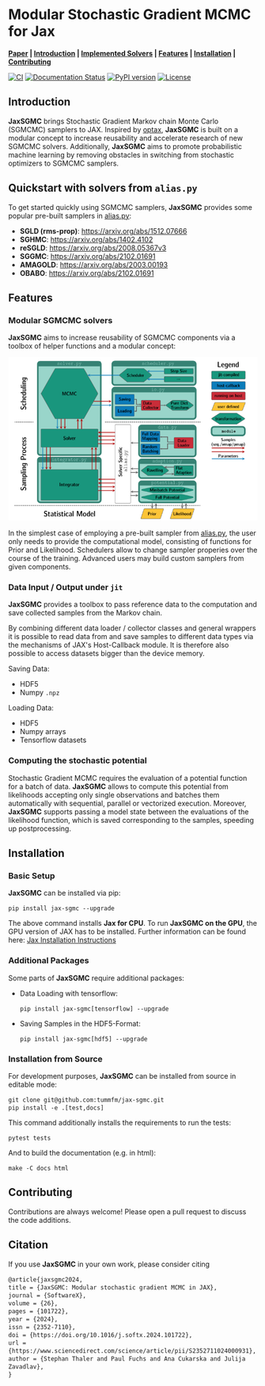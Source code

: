 # Modular Stochastic Gradient MCMC for Jax

**[Paper](https://www.sciencedirect.com/science/article/pii/S2352711024000931) | [Introduction](#introduction) |
[Implemented Solvers](#quickstart-with-solvers-from-aliaspy) |
[Features](#features) | [Installation](#installation) |
[Contributing](#contributing)**

[![CI](https://github.com/tummfm/jax-sgmc/actions/workflows/ci.yml/badge.svg?branch=main)](https://github.com/tummfm/jax-sgmc/actions/workflows/ci.yml)
[![Documentation Status](https://readthedocs.org/projects/jax-sgmc/badge/?version=latest)](https://jax-sgmc.readthedocs.io/en/latest/?badge=latest)
[![PyPI version](https://badge.fury.io/py/jax-sgmc.svg)](https://badge.fury.io/py/jax-sgmc)
[![License](https://img.shields.io/badge/License-Apache_2.0-blue.svg)](https://opensource.org/licenses/Apache-2.0)

## Introduction

**JaxSGMC** brings Stochastic Gradient Markov chain Monte Carlo (SGMCMC)
samplers to JAX. Inspired by [optax](https://github.com/deepmind/optax),
**JaxSGMC** is built on a modular concept to increase reusability and
accelerate research of new SGMCMC solvers. Additionally, **JaxSGMC** aims to
promote probabilistic machine learning by removing obstacles in switching
from stochastic optimizers to SGMCMC samplers.

## Quickstart with solvers from ``alias.py``

To get started quickly using SGMCMC samplers, **JaxSGMC** provides some popular
pre-built samplers in [alias.py](jax_sgmc/alias.py):

- **SGLD (rms-prop)**: <https://arxiv.org/abs/1512.07666>
- **SGHMC**: <https://arxiv.org/abs/1402.4102>
- **reSGLD**: <https://arxiv.org/abs/2008.05367v3>
- **SGGMC**: <https://arxiv.org/abs/2102.01691>
- **AMAGOLD**: <https://arxiv.org/abs/2003.00193>
- **OBABO**: <https://arxiv.org/abs/2102.01691>

## Features

### Modular SGMCMC solvers

**JaxSGMC** aims to increase reusability of SGMCMC components via a toolbox of
helper functions and a modular concept:

![](https://raw.githubusercontent.com/tummfm/jax-sgmc/main/jax-sgmc-structure.svg)

In the simplest case of employing a pre-built sampler from
[alias.py](jax_sgmc/alias.py), the user only needs to provide the computational
model, consisting of functions for Prior and Likelihood.
Schedulers allow to change sampler properies over the course of the training.
Advanced users may build custom samplers from given components.

### Data Input / Output under ``jit``

**JaxSGMC** provides a toolbox to pass reference data to the computation
and save collected samples from the Markov chain.

By combining different data loader / collector classes and general wrappers it
is possible to read data from and save samples to different data types via the
mechanisms of JAX's Host-Callback module.
It is therefore also possible to access datasets bigger than the device memory.

Saving Data:
  - HDF5
  - Numpy ``.npz``

Loading Data:
  - HDF5
  - Numpy arrays
  - Tensorflow datasets
  
### Computing the stochastic potential

Stochastic Gradient MCMC requires the evaluation of a potential function for a
batch of data.
**JaxSGMC** allows to compute this potential from likelihoods accepting only
single observations and batches them automatically with sequential, parallel or
vectorized execution. 
Moreover, **JaxSGMC** supports passing a model state between the evaluations of
the likelihood function, which is saved corresponding to the samples, speeding 
up postprocessing.

## Installation

### Basic Setup

**JaxSGMC** can be installed via pip:

```shell
pip install jax-sgmc --upgrade
```

The above command installs **Jax for CPU**. To run **JaxSGMC on the GPU**,
the GPU version of JAX has to be installed.
Further information can be found here:
[Jax Installation Instructions](https://github.com/google/jax#installation)

### Additional Packages

Some parts of **JaxSGMC** require additional packages:

- Data Loading with tensorflow:
  ```shell
  pip install jax-sgmc[tensorflow] --upgrade
  ```
- Saving Samples in the HDF5-Format:
  ```shell
  pip install jax-sgmc[hdf5] --upgrade
  ```


### Installation from Source

For development purposes, **JaxSGMC** can be installed from source in
editable mode:

```shell
git clone git@github.com:tummfm/jax-sgmc.git
pip install -e .[test,docs]
```

This command additionally installs the requirements to run the tests:

```shell
pytest tests
```

And to build the documentation (e.g. in html):

```shell
make -C docs html
```

## Contributing

Contributions are always welcome! Please open a pull request to discuss the code
additions.

## Citation

If you use **JaxSGMC** in your own work, please consider citing

```
@article{jaxsgmc2024,
title = {JaxSGMC: Modular stochastic gradient MCMC in JAX},
journal = {SoftwareX},
volume = {26},
pages = {101722},
year = {2024},
issn = {2352-7110},
doi = {https://doi.org/10.1016/j.softx.2024.101722},
url = {https://www.sciencedirect.com/science/article/pii/S2352711024000931},
author = {Stephan Thaler and Paul Fuchs and Ana Cukarska and Julija Zavadlav},
}
```

